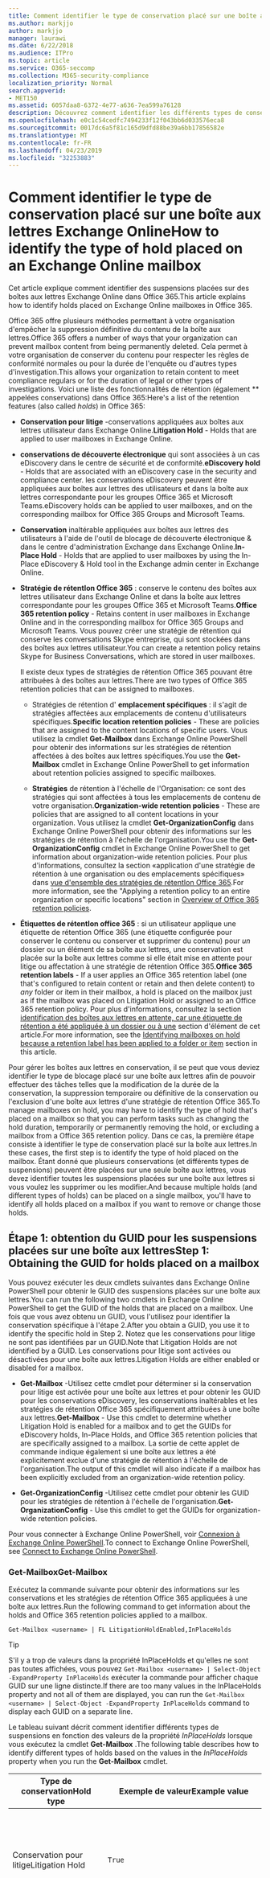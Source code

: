 ```yaml
---
title: Comment identifier le type de conservation placé sur une boîte aux lettres Exchange Online
ms.author: markjjo
author: markjjo
manager: laurawi
ms.date: 6/22/2018
ms.audience: ITPro
ms.topic: article
ms.service: O365-seccomp
ms.collection: M365-security-compliance
localization_priority: Normal
search.appverid:
- MET150
ms.assetid: 6057daa8-6372-4e77-a636-7ea599a76128
description: Découvrez comment identifier les différents types de conservation pouvant être placés sur une boîte aux lettres Office 365. Ces types de conservation incluent les conservations pour litige, la découverte électronique et les stratégies de rétention d'Office 365. Vous pouvez également déterminer si un utilisateur a été exclu d'une stratégie de rétention à l'échelle de l'organisation.
ms.openlocfilehash: e0c1c54cedfc7494233f12f043bb6d033576eca8
ms.sourcegitcommit: 0017dc6a5f81c165d9dfd88be39a6bb17856582e
ms.translationtype: MT
ms.contentlocale: fr-FR
ms.lasthandoff: 04/23/2019
ms.locfileid: "32253883"
---
```

# <a name="how-to-identify-the-type-of-hold-placed-on-an-exchange-online-mailbox"></a><span data-ttu-id="93e9e-105">Comment identifier le type de conservation placé sur une boîte aux lettres Exchange Online</span><span class="sxs-lookup"><span data-stu-id="93e9e-105">How to identify the type of hold placed on an Exchange Online mailbox</span></span>

<span data-ttu-id="93e9e-106">Cet article explique comment identifier des suspensions placées sur des boîtes aux lettres Exchange Online dans Office 365.</span><span class="sxs-lookup"><span data-stu-id="93e9e-106">This article explains how to identify holds placed on Exchange Online mailboxes in Office 365.</span></span>

<span data-ttu-id="93e9e-107">Office 365 offre plusieurs méthodes permettant à votre organisation d'empêcher la suppression définitive du contenu de la boîte aux lettres.</span><span class="sxs-lookup"><span data-stu-id="93e9e-107">Office 365 offers a number of ways that your organization can prevent mailbox content from being permanently deleted.</span></span> <span data-ttu-id="93e9e-108">Cela permet à votre organisation de conserver du contenu pour respecter les règles de conformité normales ou pour la durée de l'enquête ou d'autres types d'investigation.</span><span class="sxs-lookup"><span data-stu-id="93e9e-108">This allows your organization to retain content to meet compliance regulars or for the duration of legal or other types of investigations.</span></span> <span data-ttu-id="93e9e-109">Voici une liste des fonctionnalités de rétention (également \*\* appelées conservations) dans Office 365:</span><span class="sxs-lookup"><span data-stu-id="93e9e-109">Here's a list of the retention features (also called *holds*) in Office 365:</span></span>

- <span data-ttu-id="93e9e-110">**Conservation pour litige** -conservations appliquées aux boîtes aux lettres utilisateur dans Exchange Online.</span><span class="sxs-lookup"><span data-stu-id="93e9e-110">**Litigation Hold** - Holds that are applied to user mailboxes in Exchange Online.</span></span>

- <span data-ttu-id="93e9e-111">**conservations de découverte électronique** qui sont associées à un cas eDiscovery dans le centre de sécurité et de conformité.</span><span class="sxs-lookup"><span data-stu-id="93e9e-111">**eDiscovery hold** - Holds that are associated with an eDiscovery case in the security and compliance center.</span></span> <span data-ttu-id="93e9e-112">les conservations eDiscovery peuvent être appliquées aux boîtes aux lettres des utilisateurs et dans la boîte aux lettres correspondante pour les groupes Office 365 et Microsoft Teams.</span><span class="sxs-lookup"><span data-stu-id="93e9e-112">eDiscovery holds can be applied to user mailboxes, and on the corresponding mailbox for Office 365 Groups and Microsoft Teams.</span></span>

- <span data-ttu-id="93e9e-113">**Conservation** inaltérable appliquées aux boîtes aux lettres des utilisateurs à l'aide de l'outil de blocage de découverte électronique & dans le centre d'administration Exchange dans Exchange Online.</span><span class="sxs-lookup"><span data-stu-id="93e9e-113">**In-Place Hold** - Holds that are applied to user mailboxes by using the In-Place eDiscovery & Hold tool in the Exchange admin center in Exchange Online.</span></span>

- <span data-ttu-id="93e9e-114">**Stratégie de rétentIon Office 365** : conserve le contenu des boîtes aux lettres utilisateur dans Exchange Online et dans la boîte aux lettres correspondante pour les groupes Office 365 et Microsoft Teams.</span><span class="sxs-lookup"><span data-stu-id="93e9e-114">**Office 365 retention policy** - Retains content in user mailboxes in Exchange Online and in the corresponding mailbox for Office 365 Groups and Microsoft Teams.</span></span> <span data-ttu-id="93e9e-115">Vous pouvez créer une stratégie de rétention qui conserve les conversations Skype entreprise, qui sont stockées dans des boîtes aux lettres utilisateur.</span><span class="sxs-lookup"><span data-stu-id="93e9e-115">You can create a retention policy retains Skype for Business Conversations, which are stored in user mailboxes.</span></span>

  <span data-ttu-id="93e9e-116">Il existe deux types de stratégies de rétention Office 365 pouvant être attribuées à des boîtes aux lettres.</span><span class="sxs-lookup"><span data-stu-id="93e9e-116">There are two types of Office 365 retention policies that can be assigned to mailboxes.</span></span>

    - <span data-ttu-id="93e9e-117">Stratégies de rétention d' **emplacement spécifiques** : il s'agit de stratégies affectées aux emplacements de contenu d'utilisateurs spécifiques.</span><span class="sxs-lookup"><span data-stu-id="93e9e-117">**Specific location retention policies** - These are policies that are assigned to the content locations of specific users.</span></span> <span data-ttu-id="93e9e-118">Vous utilisez la cmdlet **Get-Mailbox** dans Exchange Online PowerShell pour obtenir des informations sur les stratégies de rétention affectées à des boîtes aux lettres spécifiques.</span><span class="sxs-lookup"><span data-stu-id="93e9e-118">You use the **Get-Mailbox** cmdlet in Exchange Online PowerShell to get information about retention policies assigned to specific mailboxes.</span></span>

    - <span data-ttu-id="93e9e-119">**Stratégies** de rétention à l'échelle de l'Organisation: ce sont des stratégies qui sont affectées à tous les emplacements de contenu de votre organisation.</span><span class="sxs-lookup"><span data-stu-id="93e9e-119">**Organization-wide retention policies** - These are policies that are assigned to all content locations in your organization.</span></span> <span data-ttu-id="93e9e-120">Vous utilisez la cmdlet **Get-OrganizationConfig** dans Exchange Online PowerShell pour obtenir des informations sur les stratégies de rétention à l'échelle de l'organisation.</span><span class="sxs-lookup"><span data-stu-id="93e9e-120">You use the **Get-OrganizationConfig** cmdlet in Exchange Online PowerShell to get information about organization-wide retention policies.</span></span>
  <span data-ttu-id="93e9e-121">Pour plus d'informations, consultez la section «application d'une stratégie de rétention à une organisation ou des emplacements spécifiques» dans [vue d'ensemble des stratégies de rétentIon Office 365](retention-policies.md#applying-a-retention-policy-to-an-entire-organization-or-specific-locations).</span><span class="sxs-lookup"><span data-stu-id="93e9e-121">For more information, see the "Applying a retention policy to an entire organization or specific locations" section in [Overview of Office 365 retention policies](retention-policies.md#applying-a-retention-policy-to-an-entire-organization-or-specific-locations).</span></span>

- <span data-ttu-id="93e9e-122">**Étiquettes de rétentIon office 365** : si un utilisateur applique une étiquette de rétention Office 365 (une étiquette configurée pour conserver le contenu ou conserver et supprimer du contenu) pour *un* dossier ou un élément de sa boîte aux lettres, une conservation est placée sur la boîte aux lettres comme si elle était mise en attente pour litige ou affectation à une stratégie de rétention Office 365.</span><span class="sxs-lookup"><span data-stu-id="93e9e-122">**Office 365 retention labels** - If a user applies an Office 365 retention label (one that's configured to retain content or retain and then delete content) to *any* folder or item in their mailbox, a hold is placed on the mailbox just as if the mailbox was placed on Litigation Hold or assigned to an Office 365 retention policy.</span></span> <span data-ttu-id="93e9e-123">Pour plus d'informations, consultez la section [identification des boîtes aux lettres en attente, car une étiquette de rétention a été appliquée à un dossier ou à une](#identifying-mailboxes-on-hold-because-a-retention-label-has-been-applied-to-a-folder-or-item) section d'élément de cet article.</span><span class="sxs-lookup"><span data-stu-id="93e9e-123">For more information, see the [Identifying mailboxes on hold because a retention label has been applied to a folder or item](#identifying-mailboxes-on-hold-because-a-retention-label-has-been-applied-to-a-folder-or-item) section in this article.</span></span>

<span data-ttu-id="93e9e-124">Pour gérer les boîtes aux lettres en conservation, il se peut que vous deviez identifier le type de blocage placé sur une boîte aux lettres afin de pouvoir effectuer des tâches telles que la modification de la durée de la conservation, la suppression temporaire ou définitive de la conservation ou l'exclusion d'une boîte aux lettres d'une stratégie de rétention Office 365.</span><span class="sxs-lookup"><span data-stu-id="93e9e-124">To manage mailboxes on hold, you may have to identify the type of hold that's placed on a mailbox so that you can perform tasks such as changing the hold duration, temporarily or permanently removing the hold, or excluding a mailbox from a Office 365 retention policy.</span></span> <span data-ttu-id="93e9e-125">Dans ce cas, la première étape consiste à identifier le type de conservation placé sur la boîte aux lettres.</span><span class="sxs-lookup"><span data-stu-id="93e9e-125">In these cases, the first step is to identify the type of hold placed on the mailbox.</span></span> <span data-ttu-id="93e9e-126">Étant donné que plusieurs conservations (et différents types de suspensions) peuvent être placées sur une seule boîte aux lettres, vous devez identifier toutes les suspensions placées sur une boîte aux lettres si vous voulez les supprimer ou les modifier.</span><span class="sxs-lookup"><span data-stu-id="93e9e-126">And because multiple holds (and different types of holds) can be placed on a single mailbox, you'll have to identify all holds placed on a mailbox if you want to remove or change those holds.</span></span>

## <a name="step-1-obtaining-the-guid-for-holds-placed-on-a-mailbox"></a><span data-ttu-id="93e9e-127">Étape 1: obtention du GUID pour les suspensions placées sur une boîte aux lettres</span><span class="sxs-lookup"><span data-stu-id="93e9e-127">Step 1: Obtaining the GUID for holds placed on a mailbox</span></span>

<span data-ttu-id="93e9e-128">Vous pouvez exécuter les deux cmdlets suivantes dans Exchange Online PowerShell pour obtenir le GUID des suspensions placées sur une boîte aux lettres.</span><span class="sxs-lookup"><span data-stu-id="93e9e-128">You can run the following two cmdlets in Exchange Online PowerShell to get the GUID of the holds that are placed on a mailbox.</span></span> <span data-ttu-id="93e9e-129">Une fois que vous avez obtenu un GUID, vous l'utilisez pour identifier la conservation spécifique à l'étape 2.</span><span class="sxs-lookup"><span data-stu-id="93e9e-129">After you obtain a GUID, you use it to identify the specific hold in Step 2.</span></span> <span data-ttu-id="93e9e-130">Notez que les conservations pour litige ne sont pas identifiées par un GUID.</span><span class="sxs-lookup"><span data-stu-id="93e9e-130">Note that Litigation Holds are not identified by a GUID.</span></span> <span data-ttu-id="93e9e-131">Les conservations pour litige sont activées ou désactivées pour une boîte aux lettres.</span><span class="sxs-lookup"><span data-stu-id="93e9e-131">Litigation Holds are either enabled or disabled for a mailbox.</span></span>

- <span data-ttu-id="93e9e-132">**Get-Mailbox** -Utilisez cette cmdlet pour déterminer si la conservation pour litige est activée pour une boîte aux lettres et pour obtenir les GUID pour les conservations eDiscovery, les conservations inaltérables et les stratégies de rétention Office 365 spécifiquement attribuées à une boîte aux lettres.</span><span class="sxs-lookup"><span data-stu-id="93e9e-132">**Get-Mailbox** - Use this cmdlet to determine whether Litigation Hold is enabled for a mailbox and to get the GUIDs for eDiscovery holds, In-Place Holds, and Office 365 retention policies that are specifically assigned to a mailbox.</span></span> <span data-ttu-id="93e9e-133">La sortie de cette applet de commande indique également si une boîte aux lettres a été explicitement exclue d'une stratégie de rétention à l'échelle de l'organisation.</span><span class="sxs-lookup"><span data-stu-id="93e9e-133">The output of this cmdlet will also indicate if a mailbox has been explicitly excluded from an organization-wide retention policy.</span></span>

- <span data-ttu-id="93e9e-134">**Get-OrganizationConfig** -Utilisez cette cmdlet pour obtenir les GUID pour les stratégies de rétention à l'échelle de l'organisation.</span><span class="sxs-lookup"><span data-stu-id="93e9e-134">**Get-OrganizationConfig** - Use this cmdlet to get the GUIDs for organization-wide retention policies.</span></span>

<span data-ttu-id="93e9e-135">Pour vous connecter à Exchange Online PowerShell, voir [Connexion à Exchange Online PowerShell](https://docs.microsoft.com/powershell/exchange/exchange-online/connect-to-exchange-online-powershell/connect-to-exchange-online-powershell?view=exchange-ps).</span><span class="sxs-lookup"><span data-stu-id="93e9e-135">To connect to Exchange Online PowerShell, see [Connect to Exchange Online PowerShell](https://docs.microsoft.com/powershell/exchange/exchange-online/connect-to-exchange-online-powershell/connect-to-exchange-online-powershell?view=exchange-ps).</span></span>

### <a name="get-mailbox"></a><span data-ttu-id="93e9e-136">Get-Mailbox</span><span class="sxs-lookup"><span data-stu-id="93e9e-136">Get-Mailbox</span></span>

<span data-ttu-id="93e9e-137">Exécutez la commande suivante pour obtenir des informations sur les conservations et les stratégies de rétention Office 365 appliquées à une boîte aux lettres.</span><span class="sxs-lookup"><span data-stu-id="93e9e-137">Run the following command to get information about the holds and Office 365 retention policies applied to a mailbox.</span></span>

```
Get-Mailbox <username> | FL LitigationHoldEnabled,InPlaceHolds
```

> [!TIP]
> <span data-ttu-id="93e9e-138">S'il y a trop de valeurs dans la propriété InPlaceHolds et qu'elles ne sont pas toutes affichées, vous pouvez `Get-Mailbox <username> | Select-Object -ExpandProperty InPlaceHolds` exécuter la commande pour afficher chaque GUID sur une ligne distincte.</span><span class="sxs-lookup"><span data-stu-id="93e9e-138">If there are too many values in the InPlaceHolds property and not all of them are displayed, you can run the `Get-Mailbox <username> | Select-Object -ExpandProperty InPlaceHolds` command to display each GUID on a separate line.</span></span>

<span data-ttu-id="93e9e-139">Le tableau suivant décrit comment identifier différents types de suspensions en fonction des valeurs de la propriété *InPlaceHolds* lorsque vous exécutez la cmdlet **Get-Mailbox** .</span><span class="sxs-lookup"><span data-stu-id="93e9e-139">The following table describes how to identify different types of holds based on the values in the *InPlaceHolds* property when you run the **Get-Mailbox** cmdlet.</span></span>


|<span data-ttu-id="93e9e-140">Type de conservation</span><span class="sxs-lookup"><span data-stu-id="93e9e-140">Hold type</span></span>  |<span data-ttu-id="93e9e-141">Exemple de valeur</span><span class="sxs-lookup"><span data-stu-id="93e9e-141">Example value</span></span>  |<span data-ttu-id="93e9e-142">Comment identifier la conservation</span><span class="sxs-lookup"><span data-stu-id="93e9e-142">How to identify the hold</span></span>  |
|---------|---------|---------|
|<span data-ttu-id="93e9e-143">Conservation pour litige</span><span class="sxs-lookup"><span data-stu-id="93e9e-143">Litigation Hold</span></span>     |    `True`     |     <span data-ttu-id="93e9e-144">La conservation pour litige est activée pour une boîte \*\* aux lettres si la propriété `True`LitigationHoldEnabled est définie sur.</span><span class="sxs-lookup"><span data-stu-id="93e9e-144">Litigation Hold is enabled for a mailbox if the *LitigationHoldEnabled* property is set to `True`.</span></span>    |
|<span data-ttu-id="93e9e-145">conservation eDiscovery</span><span class="sxs-lookup"><span data-stu-id="93e9e-145">eDiscovery hold</span></span>     |  `UniH7d895d48-7e23-4a8d-8346-533c3beac15d`       |   <span data-ttu-id="93e9e-146">La *propriété InPlaceHolds* contient le GUID de n'importe quelle conservation associée à un cas eDiscovery dans le centre de sécurité et de conformité.</span><span class="sxs-lookup"><span data-stu-id="93e9e-146">The *InPlaceHolds property* contains the GUID of any hold associated with an eDiscovery case in the security and compliance center.</span></span> <span data-ttu-id="93e9e-147">Vous pouvez indiquer qu'il s'agit d'une conservation eDiscovery, car le `UniH` GUID commence par le préfixe (qui désigne une conservation unifiée).</span><span class="sxs-lookup"><span data-stu-id="93e9e-147">You can tell this is an eDiscovery hold because the GUID starts with the `UniH` prefix (which denotes a Unified Hold).</span></span>      |
|<span data-ttu-id="93e9e-148">Blocage local</span><span class="sxs-lookup"><span data-stu-id="93e9e-148">In-Place Hold</span></span>     |     `c0ba3ce811b6432a8751430937152491` <br/> <span data-ttu-id="93e9e-149">ou</span><span class="sxs-lookup"><span data-stu-id="93e9e-149">or</span></span> <br/> `cld9c0a984ca74b457fbe4504bf7d3e00de`  |     <span data-ttu-id="93e9e-150">La propriété *InPlaceHolds* contient le GUID de la conservation inaltérable qui est placée sur la boîte aux lettres.</span><span class="sxs-lookup"><span data-stu-id="93e9e-150">The *InPlaceHolds* property contains the GUID of the In-Place Hold that's placed on the mailbox.</span></span> <span data-ttu-id="93e9e-151">Vous pouvez indiquer qu'il s'agit d'une conservation inaltérable, car le GUID ne commence pas par un préfixe ou il `cld` commence par le préfixe.</span><span class="sxs-lookup"><span data-stu-id="93e9e-151">You can tell this is an In-Place Hold because the GUID either doesn't start with a prefix or it starts with the `cld` prefix.</span></span>     |
|<span data-ttu-id="93e9e-152">Stratégie de rétention Office 365 spécifiquement appliquée à la boîte aux lettres</span><span class="sxs-lookup"><span data-stu-id="93e9e-152">Office 365 retention policy specifically applied to the mailbox</span></span>     |    `mbxcdbbb86ce60342489bff371876e7f224:1` <br/> <span data-ttu-id="93e9e-153">ou</span><span class="sxs-lookup"><span data-stu-id="93e9e-153">or</span></span> <br/> `skp127d7cf1076947929bf136b7a2a8c36f:3`     |     <span data-ttu-id="93e9e-154">La propriété InPlaceHolds contient les GUID de n'importe quelle stratégie de rétention d'emplacement spécifique qui est appliquée à la boîte aux lettres.</span><span class="sxs-lookup"><span data-stu-id="93e9e-154">The InPlaceHolds property contains GUIDs of any specific location retention policy that's applied to the mailbox.</span></span> <span data-ttu-id="93e9e-155">Vous pouvez identifier les stratégies de rétention, car `mbx` le GUID `skp` commence par le ou le préfixe.</span><span class="sxs-lookup"><span data-stu-id="93e9e-155">You can identify retention policies because the GUID starts with the `mbx` or the `skp` prefix.</span></span> <span data-ttu-id="93e9e-156">Le `skp` préfixe indique que la stratégie de rétention est appliquée aux conversations Skype entreprise dans la boîte aux lettres de l'utilisateur.</span><span class="sxs-lookup"><span data-stu-id="93e9e-156">The `skp` prefix indicates that the retention policy is applied to Skype for Business conversations in the user's mailbox.</span></span>    |
|<span data-ttu-id="93e9e-157">Exclu d'une stratégie de rétention Office 365 à l'échelle de l'Organisation</span><span class="sxs-lookup"><span data-stu-id="93e9e-157">Excluded from an organization-wide Office 365 retention policy</span></span>     |   `-mbxe9b52bf7ab3b46a286308ecb29624696`      |     <span data-ttu-id="93e9e-158">Si une boîte aux lettres est exclue d'une stratégie de rétention Office 365 à l'échelle de l'organisation, le GUID de la stratégie de rétention à laquelle la boîte `-mbx` aux lettres est exclue s'affiche dans la propriété InPlaceHolds et est identifié par le préfixe.</span><span class="sxs-lookup"><span data-stu-id="93e9e-158">If a mailbox is excluded from an organization-wide Office 365 retention policy, the GUID for the retention policy the mailbox is excluded from is displayed in the InPlaceHolds property and is identified by the `-mbx` prefix.</span></span>    |

### <a name="get-organizationconfig"></a><span data-ttu-id="93e9e-159">Get-OrganizationConfig</span><span class="sxs-lookup"><span data-stu-id="93e9e-159">Get-OrganizationConfig</span></span>
<span data-ttu-id="93e9e-160">Si la propriété *InPlaceHolds* est vide lorsque vous exécutez la cmdlet **Get-Mailbox** , il peut y avoir une ou plusieurs stratégies de rétention Office 365 à l'échelle de l'organisation appliquées à la boîte aux lettres.</span><span class="sxs-lookup"><span data-stu-id="93e9e-160">If the *InPlaceHolds* property is empty when you run the **Get-Mailbox** cmdlet, there still may be one or more organization-wide Office 365 retention policies applied to the mailbox.</span></span> <span data-ttu-id="93e9e-161">Exécutez la commande suivante dans Exchange Online PowerShell pour obtenir la liste des GUID pour les stratégies de rétention Office 365 à l'échelle de l'organisation.</span><span class="sxs-lookup"><span data-stu-id="93e9e-161">Run the following command in Exchange Online PowerShell to get a list of GUIDs for organization-wide Office 365 retention policies.</span></span>

```
Get-OrganizationConfig | FL InPlaceHolds
```

> [!TIP]
> <span data-ttu-id="93e9e-162">S'il y a trop de valeurs dans la propriété InPlaceHolds et qu'elles ne sont pas toutes affichées, vous pouvez `Get-OrganizationConfig | Select-Object -ExpandProperty InPlaceHolds` exécuter la commande pour afficher chaque GUID sur une ligne distincte.</span><span class="sxs-lookup"><span data-stu-id="93e9e-162">If there are too many values in the InPlaceHolds property and not all of them are displayed, you can run the `Get-OrganizationConfig | Select-Object -ExpandProperty InPlaceHolds` command to display each GUID on a separate line.</span></span>

<span data-ttu-id="93e9e-163">Le tableau suivant décrit les différents types de conservations à l'échelle de l'organisation et comment identifier chaque type en fonction des GUID contenus dans la propriété *InPlaceHolds* lorsque vous exécutez la cmdlet **Get-OrganizationConfig** .</span><span class="sxs-lookup"><span data-stu-id="93e9e-163">The following table describes the different types of organization-wide holds and how to identify each type based on the GUIDs contained in *InPlaceHolds* property when you run the **Get-OrganizationConfig** cmdlet.</span></span>


|<span data-ttu-id="93e9e-164">Type de conservation</span><span class="sxs-lookup"><span data-stu-id="93e9e-164">Hold type</span></span>  |<span data-ttu-id="93e9e-165">Exemple de valeur</span><span class="sxs-lookup"><span data-stu-id="93e9e-165">Example value</span></span>  |<span data-ttu-id="93e9e-166">Description</span><span class="sxs-lookup"><span data-stu-id="93e9e-166">Description</span></span>  |
|---------|---------|---------|
|<span data-ttu-id="93e9e-167">Stratégies de rétention Office 365 appliquées aux boîtes aux lettres Exchange, aux dossiers publics Exchange et aux conversations teams</span><span class="sxs-lookup"><span data-stu-id="93e9e-167">Office 365 retention policies applied to Exchange mailboxes, Exchange public folders, and Teams chats</span></span>    |      `mbx7cfb30345d454ac0a989ab3041051209:2`   |   <span data-ttu-id="93e9e-168">Les stratégies de rétention à l'échelle de l'organisation appliquées aux boîtes aux lettres Exchange, aux dossiers publics Exchange et aux conversations 1xN dans Microsoft teams `mbx` sont identifiées par des GUID qui commencent par le préfixe.</span><span class="sxs-lookup"><span data-stu-id="93e9e-168">Organization-wide retention policies applied to Exchange mailboxes, Exchange public folders, and 1xN chats in Microsoft Teams are identified by GUIDs that start with the `mbx` prefix.</span></span> <span data-ttu-id="93e9e-169">Notez que les conversations 1xN sont stockées dans la boîte aux lettres des participants individuels de la conversation.</span><span class="sxs-lookup"><span data-stu-id="93e9e-169">Note that 1xN chats are stored in the mailbox of the individual chat participants.</span></span>      |
|<span data-ttu-id="93e9e-170">Stratégie de rétention Office 365 appliquée aux groupes Office 365 groupes et teams messages de canal</span><span class="sxs-lookup"><span data-stu-id="93e9e-170">Office 365 retention policy applied to Office 365 Groups and Teams channel messages</span></span>     |   `grp1a0a132ee8944501a4bb6a452ec31171:3`      |    <span data-ttu-id="93e9e-171">Les stratégies de rétention à l'échelle de l'organisation appliquées aux groupes Office 365 et aux messages de canal dans Microsoft teams sont identifiées par des GUID qui commencent par le `grp` préfixe.</span><span class="sxs-lookup"><span data-stu-id="93e9e-171">Organization-wide retention policies applied to Office 365 groups and channel messages in Microsoft Teams are identified by GUIDs that start with the `grp` prefix.</span></span> <span data-ttu-id="93e9e-172">Notez que les messages de canal sont stockés dans la boîte aux lettres de groupe qui est associée à une équipe Microsoft.</span><span class="sxs-lookup"><span data-stu-id="93e9e-172">Note that channel messages are stored in the group mailbox that is associated with a Microsoft Team.</span></span>     |

<span data-ttu-id="93e9e-173">Pour plus d'informations sur les stratégies de rétention appliquées à Microsoft Teams, consultez la section «emplacement des équipes» [vue d'ensemble des stratégies de](retention-policies.md#applying-a-retention-policy-to-an-entire-organization-or-specific-locations)rétention.</span><span class="sxs-lookup"><span data-stu-id="93e9e-173">For more information retention policies applied to Microsoft Teams, see the "Teams location" section [Overview of retention policies](retention-policies.md#applying-a-retention-policy-to-an-entire-organization-or-specific-locations).</span></span>

### <a name="understanding-the-format-of-the-inplaceholds-value-for-retention-policies"></a><span data-ttu-id="93e9e-174">Présentation du format de la valeur InPlaceHolds pour les stratégies de rétention</span><span class="sxs-lookup"><span data-stu-id="93e9e-174">Understanding the format of the InPlaceHolds value for retention policies</span></span>

<span data-ttu-id="93e9e-175">Outre le préfixe (MBX, SKP ou GRP) qui identifie un élément dans la propriété InPlaceHolds en tant que stratégie de rétention Office 365, la valeur contient également un suffixe qui identifie le type d'action de rétention configuré pour la stratégie.</span><span class="sxs-lookup"><span data-stu-id="93e9e-175">In addition to the prefix (mbx, skp, or grp) that identifies an item in the InPlaceHolds property as an Office 365 retention policy, the value also contains a suffix that identifies the type of retention action that's configured for the policy.</span></span> <span data-ttu-id="93e9e-176">Par exemple, le suffixe d'action est mis en surbrillance en gras dans les exemples suivants:</span><span class="sxs-lookup"><span data-stu-id="93e9e-176">For example, the action suffix is highlighted in bold type in the following examples:</span></span>

   <span data-ttu-id="93e9e-177">`skp127d7cf1076947929bf136b7a2a8c36f`**: 1**</span><span class="sxs-lookup"><span data-stu-id="93e9e-177">`skp127d7cf1076947929bf136b7a2a8c36f`**:1**</span></span>

   <span data-ttu-id="93e9e-178">`mbx7cfb30345d454ac0a989ab3041051209`**: 2**</span><span class="sxs-lookup"><span data-stu-id="93e9e-178">`mbx7cfb30345d454ac0a989ab3041051209`**:2**</span></span>

   <span data-ttu-id="93e9e-179">`grp1a0a132ee8944501a4bb6a452ec31171`**: 3**</span><span class="sxs-lookup"><span data-stu-id="93e9e-179">`grp1a0a132ee8944501a4bb6a452ec31171`**:3**</span></span>

<span data-ttu-id="93e9e-180">Le tableau suivant définit les trois actions de rétention possibles:</span><span class="sxs-lookup"><span data-stu-id="93e9e-180">The following table defines the three possible retention actions:</span></span>

|<span data-ttu-id="93e9e-181">Valeur</span><span class="sxs-lookup"><span data-stu-id="93e9e-181">Value</span></span>  |<span data-ttu-id="93e9e-182">Description</span><span class="sxs-lookup"><span data-stu-id="93e9e-182">Description</span></span>  |
|---------|---------|
|<span data-ttu-id="93e9e-183">**0,1**</span><span class="sxs-lookup"><span data-stu-id="93e9e-183">**1**</span></span>     | <span data-ttu-id="93e9e-184">Indique que la stratégie de rétention est configurée pour supprimer des éléments; la stratégie ne conserve pas d'éléments.</span><span class="sxs-lookup"><span data-stu-id="93e9e-184">Indicates the retention policy is configured to delete items; the policy doesn't retain items.</span></span>        |
|<span data-ttu-id="93e9e-185">**n°2**</span><span class="sxs-lookup"><span data-stu-id="93e9e-185">**2**</span></span>    |    <span data-ttu-id="93e9e-186">Indique que la stratégie de rétention est configurée pour conserver les éléments; la stratégie ne supprime pas les éléments après l'expiration de la période de rétention.</span><span class="sxs-lookup"><span data-stu-id="93e9e-186">Indicates the retention policy is configured to hold items; the policy doesn't delete items after the retention period expires.</span></span>     |
|<span data-ttu-id="93e9e-187">**3**</span><span class="sxs-lookup"><span data-stu-id="93e9e-187">**3**</span></span>     |   <span data-ttu-id="93e9e-188">Indique que la stratégie de rétention est configurée pour conserver les éléments, puis les supprimer après l'expiration de la période de rétention.</span><span class="sxs-lookup"><span data-stu-id="93e9e-188">Indicates the retention policy is configured to hold items and then delete them after the retention period expires.</span></span>      |

<span data-ttu-id="93e9e-189">Pour plus d'informations sur les actions de rétention, voir la section «conservation du contenu pendant une période de temps spécifique» dans [vue d'ensemble des stratégies](retention-policies.md#retaining-content-for-a-specific-period-of-time)de rétention.</span><span class="sxs-lookup"><span data-stu-id="93e9e-189">For more information about retention actions, see the "Retaining content for a specific period of time" section in [Overview of retention policies](retention-policies.md#retaining-content-for-a-specific-period-of-time).</span></span>
   
## <a name="step-2-using-the-guid-to-identify-the-hold"></a><span data-ttu-id="93e9e-190">Étape 2: utilisation du GUID pour identifier la conservation</span><span class="sxs-lookup"><span data-stu-id="93e9e-190">Step 2: Using the GUID to identify the hold</span></span>

<span data-ttu-id="93e9e-191">Une fois que vous avez obtenu le GUID pour une conservation appliquée à une boîte aux lettres, l'étape suivante consiste à utiliser ce GUID pour identifier la conservation.</span><span class="sxs-lookup"><span data-stu-id="93e9e-191">After you obtain the GUID for a hold that is applied to a mailbox, the next step is to use that GUID to identify the hold.</span></span> <span data-ttu-id="93e9e-192">Les sections suivantes montrent comment identifier le nom de la conservation (et d'autres informations) à l'aide du GUID de suspension.</span><span class="sxs-lookup"><span data-stu-id="93e9e-192">The following sections show how to identify the name of the hold (and other information) by using the hold GUID.</span></span>

### <a name="ediscovery-holds"></a><span data-ttu-id="93e9e-193">conservations eDiscovery</span><span class="sxs-lookup"><span data-stu-id="93e9e-193">eDiscovery holds</span></span>

<span data-ttu-id="93e9e-194">Exécutez les commandes suivantes dans Security & Compliance Center PowerShell pour identifier une conservation eDiscovery appliquée à la boîte aux lettres.</span><span class="sxs-lookup"><span data-stu-id="93e9e-194">Run the following commands in Security & Compliance Center PowerShell to identify an eDiscovery hold that's applied to the mailbox.</span></span> <span data-ttu-id="93e9e-195">Utilisez le GUID (sans le préfixe UniH) pour le blocage eDiscovery que vous avez identifié à l'étape 1.</span><span class="sxs-lookup"><span data-stu-id="93e9e-195">Use the GUID (not including the UniH prefix) for the eDiscovery hold that you identified in Step 1.</span></span> <span data-ttu-id="93e9e-196">La première commande crée une variable qui contient des informations sur la conservation; Cette variable est utilisée dans les autres commandes.</span><span class="sxs-lookup"><span data-stu-id="93e9e-196">The first command creates a variable that contains information about the hold; this variable is used in the other commands.</span></span> <span data-ttu-id="93e9e-197">La deuxième commande affiche le nom du cas eDiscovery auquel la conservation est associée.</span><span class="sxs-lookup"><span data-stu-id="93e9e-197">The second command displays the name of the eDiscovery case the hold is associated with.</span></span> <span data-ttu-id="93e9e-198">La troisième commande affiche le nom de la conservation et la liste des boîtes aux lettres auxquelles elle s'applique.</span><span class="sxs-lookup"><span data-stu-id="93e9e-198">The third command displays the name of the hold and a list of the mailboxes the hold applies to.</span></span>

```
$CaseHold = Get-CaseHoldPolicy <hold GUID without prefix>
```

```
Get-ComplianceCase $CaseHold.CaseId | FL Name
```

```
$CaseHold | FL Name,ExchangeLocation
```

<span data-ttu-id="93e9e-199">Pour vous connecter au centre de sécurité & Compliance Center PowerShell, consultez [la rubrique Connect to Security _AMP_ Compliance Center PowerShell](https://docs.microsoft.com/powershell/exchange/office-365-scc/connect-to-scc-powershell/connect-to-scc-powershell?view=exchange-ps).</span><span class="sxs-lookup"><span data-stu-id="93e9e-199">To connect to Security & Compliance Center PowerShell, see  [Connect to Security & Compliance Center PowerShell](https://docs.microsoft.com/powershell/exchange/office-365-scc/connect-to-scc-powershell/connect-to-scc-powershell?view=exchange-ps).</span></span>

### <a name="in-place-holds"></a><span data-ttu-id="93e9e-200">Conservations inaltérables</span><span class="sxs-lookup"><span data-stu-id="93e9e-200">In-Place Holds</span></span>

<span data-ttu-id="93e9e-201">Exécutez la commande suivante dans Exchange Online PowerShell pour identifier la conservation inaltérable qui est appliquée à la boîte aux lettres.</span><span class="sxs-lookup"><span data-stu-id="93e9e-201">Run the following command in Exchange Online PowerShell to identify the In-Place Hold that's applied to the mailbox.</span></span> <span data-ttu-id="93e9e-202">Utilisez le GUID pour le blocage sur place que vous avez identifié à l'étape 1.</span><span class="sxs-lookup"><span data-stu-id="93e9e-202">Use the GUID for the In-Place Hold that you identified in Step 1.</span></span> <span data-ttu-id="93e9e-203">La commande affiche le nom de la conservation et la liste des boîtes aux lettres auxquelles la conservation s'applique.</span><span class="sxs-lookup"><span data-stu-id="93e9e-203">The command displays the name of the hold and a list of the mailboxes the hold applies to.</span></span>

```
Get-MailboxSearch -InPlaceHoldIdentity <hold GUID> | FL Name,SourceMailboxes
```
<span data-ttu-id="93e9e-204">Notez que si le GUID de la conservation inaltérable commence par le `cld` préfixe, veillez à inclure le préfixe lors de l'exécution de la commande précédente.</span><span class="sxs-lookup"><span data-stu-id="93e9e-204">Note that if the GUID for the In-Place Hold starts with the `cld` prefix, be sure to include the prefix when running the previous command.</span></span>

### <a name="office-365-retention-policies"></a><span data-ttu-id="93e9e-205">Stratégies de rétention Office 365</span><span class="sxs-lookup"><span data-stu-id="93e9e-205">Office 365 retention policies</span></span>

<span data-ttu-id="93e9e-206">Exécutez la commande suivante dans Security & Compliance Center PowerShell pour identifier la stratégie de rétention Office 365 (à l'échelle de l'organisation ou spécifique) appliquée à la boîte aux lettres.</span><span class="sxs-lookup"><span data-stu-id="93e9e-206">Run the following command in Security & Compliance Center PowerShell to identity the Office 365 retention policy (organization-wide or specific location) that's applied to the mailbox.</span></span> <span data-ttu-id="93e9e-207">Utilisez le GUID (sans inclure le préfixe MBX, SKP ou GRP ou le suffixe d'action) que vous avez identifié à l'étape 1.</span><span class="sxs-lookup"><span data-stu-id="93e9e-207">Use the GUID (not including the mbx, skp, or grp prefix or the action suffix) that you identified in Step 1.</span></span>

```
Get-RetentionCompliancePolicy <hold GUID without prefix or suffix> -DistributionDetail  | FL Name,*Location
```

## <a name="identifying-mailboxes-on-hold-because-a-retention-label-has-been-applied-to-a-folder-or-item"></a><span data-ttu-id="93e9e-208">Identification des boîtes aux lettres en attente, car une étiquette de rétention a été appliquée à un dossier ou à un élément</span><span class="sxs-lookup"><span data-stu-id="93e9e-208">Identifying mailboxes on hold because a retention label has been applied to a folder or item</span></span>

<span data-ttu-id="93e9e-209">Chaque fois qu'un utilisateur applique une étiquette de rétention configurée pour conserver le contenu ou conserver, puis supprimer le contenu d'un dossier ou d'un élément de sa boîte aux lettres, la propriété de boîte aux lettres *ComplianceTagHoldApplied* est définie sur **true**.</span><span class="sxs-lookup"><span data-stu-id="93e9e-209">Whenever a user applies a retention label that's configured to retain content or retain and then delete content to any folder or item in their mailbox, the *ComplianceTagHoldApplied* mailbox property is set to **True**.</span></span> <span data-ttu-id="93e9e-210">Dans ce cas, la boîte aux lettres est considérée comme étant en attente, comme si elle était placée en conservation pour litige ou affectée à une stratégie de rétention Office 365.</span><span class="sxs-lookup"><span data-stu-id="93e9e-210">When this happens, the mailbox is considered to be on hold, just as if it was placed on Litigation Hold or assigned to an Office 365 retention policy.</span></span> <span data-ttu-id="93e9e-211">Lorsque la propriété *ComplianceTagHoldApplied* est définie sur **true**, les événements suivants peuvent se produire:</span><span class="sxs-lookup"><span data-stu-id="93e9e-211">When the *ComplianceTagHoldApplied* property is set to **True**, the following things may occur:</span></span>

- <span data-ttu-id="93e9e-212">Si la boîte aux lettres ou le compte d'utilisateur Office 365 de l'utilisateur est supprimé, la boîte aux lettres devient une [boîte aux lettres inactive](inactive-mailboxes-in-office-365.md).</span><span class="sxs-lookup"><span data-stu-id="93e9e-212">If the mailbox or the user's Office 365 user account is deleted, the mailbox becomes an [inactive mailbox](inactive-mailboxes-in-office-365.md).</span></span>
- <span data-ttu-id="93e9e-213">Vous ne pourrez pas désactiver la boîte aux lettres (la boîte aux lettres principale ou la boîte aux lettres d'archivage, si elle est activée).</span><span class="sxs-lookup"><span data-stu-id="93e9e-213">You won't be able to disable the mailbox (either the primary mailbox or the archive mailbox, if it's enabled).</span></span>
- <span data-ttu-id="93e9e-214">Les éléments de la boîte aux lettres peuvent être conservés plus longtemps que prévu.</span><span class="sxs-lookup"><span data-stu-id="93e9e-214">Items in the mailbox may be retained longer than expected.</span></span> <span data-ttu-id="93e9e-215">Cela est dû au fait que la boîte aux lettres est en attente et que, par conséquent, aucun élément ne sera supprimé définitivement (purgé).</span><span class="sxs-lookup"><span data-stu-id="93e9e-215">This is because the mailbox is on hold and therefore no items will be permanently deleted (purged).</span></span>

<span data-ttu-id="93e9e-216">Pour afficher la valeur de la propriété *ComplianceTagHoldApplied* , exécutez la commande suivante dans Exchange Online PowerShell:</span><span class="sxs-lookup"><span data-stu-id="93e9e-216">To view the value of the *ComplianceTagHoldApplied* property, run the following command in Exchange Online PowerShell:</span></span>

```
Get-Mailbox <username> |FL ComplianceTagHoldApplied
```

<span data-ttu-id="93e9e-217">Pour plus d'informations sur les étiquettes de rétention, consultez la rubrique [vue d'ensemble des étiquettes de rétentIon Office 365](labels.md).</span><span class="sxs-lookup"><span data-stu-id="93e9e-217">For more information about retention labels, see [Overview of Office 365 retention labels](labels.md).</span></span>

## <a name="managing-mailboxes-on-delay-hold"></a><span data-ttu-id="93e9e-218">Gestion des boîtes aux lettres en attente de retard</span><span class="sxs-lookup"><span data-stu-id="93e9e-218">Managing mailboxes on delay hold</span></span>

<span data-ttu-id="93e9e-219">Après la suppression d'un type de conservation d'une boîte aux lettres, la valeur de la propriété de boîte aux lettres *DelayHoldApplied* est définie sur **true**.</span><span class="sxs-lookup"><span data-stu-id="93e9e-219">After any type of hold is removed from a mailbox, the value of the *DelayHoldApplied* mailbox property is set to **True**.</span></span> <span data-ttu-id="93e9e-220">Cela se produit la prochaine fois que l'Assistant dossier géré traite la boîte aux lettres et détecte qu'une conservation a été supprimée.</span><span class="sxs-lookup"><span data-stu-id="93e9e-220">This occurs the next time the Managed Folder Assistant processes the mailbox and detects that a hold has been removed.</span></span> <span data-ttu-id="93e9e-221">Cette opération est appelée *retard de conservation* et signifie que la suppression effective de la conservation est retardée de 30 jours pour empêcher la suppression définitive des données de la boîte aux lettres.</span><span class="sxs-lookup"><span data-stu-id="93e9e-221">This is called a *delay hold* and means that the actual removal of the hold is delayed for 30 days to prevent data from being permanently deleted (purged) from the mailbox.</span></span> <span data-ttu-id="93e9e-222">Les administrateurs peuvent ainsi Rechercher ou récupérer les éléments de boîte aux lettres qui seront purgés après la suppression effective de la conservation.</span><span class="sxs-lookup"><span data-stu-id="93e9e-222">This gives admins an opportunity to search for or recover mailbox items that will be purged after the hold is actually removed.</span></span> <span data-ttu-id="93e9e-223">Lorsqu'une boîte aux lettres est suspendue, la boîte aux lettres est toujours considérée comme suspendue pendant une durée illimitée, comme si la boîte aux lettres était en conservation pour litige.</span><span class="sxs-lookup"><span data-stu-id="93e9e-223">When a delay hold is placed on the mailbox, the mailbox is still considered to be on hold for an unlimited duration, as if the mailbox was on Litigation Hold.</span></span> <span data-ttu-id="93e9e-224">Au bout de 30 jours, le délai d'attente expire et Office 365 tente automatiquement de supprimer le blocage de délai (en définissant la propriété *DelayHoldApplied* sur **false**) de sorte que la suspension soit réellement supprimée.</span><span class="sxs-lookup"><span data-stu-id="93e9e-224">After 30 days, the delay hold expires, and Office 365 will automatically attempt to remove the delay hold (by setting the *DelayHoldApplied* property to **False**) so that the hold will be actually removed.</span></span> <span data-ttu-id="93e9e-225">Une fois que la propriété *DelayHoldApplied* a la **valeur false**, les éléments marqués pour suppression sont purgés lors du prochain traitement de la boîte aux lettres par l'Assistant dossier géré.</span><span class="sxs-lookup"><span data-stu-id="93e9e-225">After the *DelayHoldApplied* property to **False**, items that are marked for removal will be purged the next time the mailbox is processed by the Managed Folder Assistant.</span></span>

<span data-ttu-id="93e9e-226">Pour afficher la valeur de la propriété *DelayHoldApplied* pour une boîte aux lettres, exécutez la commande suivante dans Exchange Online PowerShell.</span><span class="sxs-lookup"><span data-stu-id="93e9e-226">To view the value for the *DelayHoldApplied* property for a mailbox, run the following command in Exchange Online PowerShell.</span></span>

```
Get-Mailbox <username> | FL DelayHoldApplied
```

<span data-ttu-id="93e9e-227">Pour supprimer le délai d'attente avant qu'il expire, vous pouvez exécuter la commande suivante dans Exchange Online PowerShell:</span><span class="sxs-lookup"><span data-stu-id="93e9e-227">To remove the delay hold before it expires, you can run the following command in Exchange Online PowerShell:</span></span> 
 
```
Set-Mailbox <username> -RemoveDelayHoldApplied
```
<span data-ttu-id="93e9e-228">Notez que vous devez disposer du rôle conservation légal dans Exchange Online pour utiliser le paramètre *RemoveDelayHoldApplied*</span><span class="sxs-lookup"><span data-stu-id="93e9e-228">Note that you must be assigned the Legal Hold role in Exchange Online to use the *RemoveDelayHoldApplied* parameter</span></span> 

<span data-ttu-id="93e9e-229">Pour supprimer la conservation différée sur une boîte aux lettres inactive, exécutez la commande suivante dans Exchange Online PowerShell:</span><span class="sxs-lookup"><span data-stu-id="93e9e-229">To remove the delay hold on an inactive mailbox, run the following command in Exchange Online PowerShell:</span></span>

```
Set-Mailbox <DN or Exchange GUID> -InactiveMailbox -RemoveDelayHoldApplied
```

> [!TIP]
> <span data-ttu-id="93e9e-230">La meilleure façon de spécifier une boîte aux lettres inactive dans la commande précédente consiste à utiliser son nom unique ou sa valeur de GUID Exchange.</span><span class="sxs-lookup"><span data-stu-id="93e9e-230">The best way to specify an inactive mailbox in the previous command is to use its Distinguished Name or Exchange GUID value.</span></span> <span data-ttu-id="93e9e-231">L'une de ces valeurs permet d'empêcher de spécifier par inadvertance la mauvaise boîte aux lettres.</span><span class="sxs-lookup"><span data-stu-id="93e9e-231">Using one of these values helps prevent accidentally specifying the wrong mailbox.</span></span> 

## <a name="next-steps"></a><span data-ttu-id="93e9e-232">Étapes suivantes</span><span class="sxs-lookup"><span data-stu-id="93e9e-232">Next steps</span></span>

<span data-ttu-id="93e9e-233">Une fois que vous avez identifié les conservations appliquées à une boîte aux lettres, vous pouvez effectuer des tâches telles que modifier la durée de la suspension, temporairement ou définitivement la suppression de la conservation, ou dans le cas des stratégies de rétention Office 365, à l'exception d'une boîte aux lettres inactive de la stratégie.</span><span class="sxs-lookup"><span data-stu-id="93e9e-233">After you identify the holds that are applied to a mailbox, you can perform tasks such as changing the duration of the hold, temporarily or permanently removing the hold, or in the case of Office 365 retention policies, excluding an inactive mailbox from the policy.</span></span> <span data-ttu-id="93e9e-234">Pour plus d'informations sur l'exécution de tâches relatives aux suspensions, consultez l'une des rubriques suivantes:</span><span class="sxs-lookup"><span data-stu-id="93e9e-234">For more information about performing tasks related to holds, see the one of the following topics:</span></span>

- <span data-ttu-id="93e9e-235">Exécutez la commande [Set-retentioncompliancepolicy permet- \<AddExchangeLocationException user Mailbox>](https://docs.microsoft.com/powershell/module/exchange/policy-and-compliance-retention/Set-RetentionCompliancePolicy?view=exchange-ps) dans Security & Compliance Center PowerShell pour exclure une boîte aux lettres d'une stratégie de rétention Office 365 à l'échelle de l'organisation.</span><span class="sxs-lookup"><span data-stu-id="93e9e-235">Run the [Set-RetentionCompliancePolicy -AddExchangeLocationException \<user mailbox>](https://docs.microsoft.com/powershell/module/exchange/policy-and-compliance-retention/Set-RetentionCompliancePolicy?view=exchange-ps) command in Security & Compliance Center PowerShell to exclude a mailbox from an organization-wide Office 365 retention policy.</span></span> <span data-ttu-id="93e9e-236">Notez que cette commande ne peut être utilisée que pour les stratégies de rétention \*\* pour lesquelles la valeur `All`de la propriété exchangelocation permet est égale à.</span><span class="sxs-lookup"><span data-stu-id="93e9e-236">Note that this command can only be used for retention policies where the value for the *ExchangeLocation* property equals `All`.</span></span>

- <span data-ttu-id="93e9e-237">Exécutez le [GUID de conservation Set- \<Mailbox-ExcludeFromOrgHolds sans préfixe ou commande Suffix>](https://docs.microsoft.com/powershell/module/exchange/mailboxes/set-mailbox?view=exchange-ps) dans Exchange Online PowerShell pour exclure une boîte aux lettres inactive d'une stratégie de rétention Office 365 à l'échelle de l'organisation.</span><span class="sxs-lookup"><span data-stu-id="93e9e-237">Run the [Set-Mailbox -ExcludeFromOrgHolds \<hold GUID without prefix or suffix>](https://docs.microsoft.com/powershell/module/exchange/mailboxes/set-mailbox?view=exchange-ps) command in Exchange Online PowerShell to exclude an inactive mailbox from an organization-wide Office 365 retention policy.</span></span>

- [<span data-ttu-id="93e9e-238">Modifier la durée de la conservation pour une boîte aux lettres inactive dans Office 365</span><span class="sxs-lookup"><span data-stu-id="93e9e-238">Change the hold duration for an inactive mailbox in Office 365</span></span>](change-the-hold-duration-for-an-inactive-mailbox.md)

- [<span data-ttu-id="93e9e-239">Supprimer une boîte aux lettres inactive dans Office 365</span><span class="sxs-lookup"><span data-stu-id="93e9e-239">Delete an inactive mailbox in Office 365</span></span>](delete-an-inactive-mailbox.md)

- [<span data-ttu-id="93e9e-240">Supprimer des éléments en attente dans le dossier Éléments récupérables des boîtes aux lettres basées sur le cloud</span><span class="sxs-lookup"><span data-stu-id="93e9e-240">Delete items in the Recoverable Items folder of cloud-based mailboxes on hold</span></span>](delete-items-in-the-recoverable-items-folder-of-mailboxes-on-hold.md)
